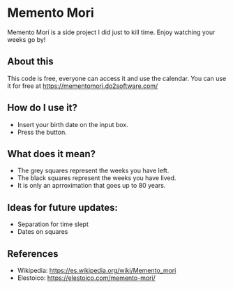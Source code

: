   
# Memento Mori

Memento Mori is a side project I did just to kill time. Enjoy watching your weeks go by!


## About this
This code is free, everyone can access it and use the calendar. You can use it for free at https://mementomori.do2software.com/

## How do I use it?
- Insert your birth date on the input box.
- Press the button.

## What does it mean?
- The grey squares represent the weeks you have left.
- The black squares represent the weeks you have lived. 
- It is only an aprroximation that goes up to 80 years.
    
## Ideas for future updates:
- Separation for time slept
- Dates on squares

## References

- Wikipedia: https://es.wikipedia.org/wiki/Memento_mori
- Elestoico: https://elestoico.com/memento-mori/
